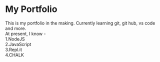 # My Portfolio 
This is my portfolio in the making. Currently learning git, git hub, vs code and more.  
At present, I know -  
1.NodeJS  
2.JavaScript  
3.Repl.it  
4.CHALK  

